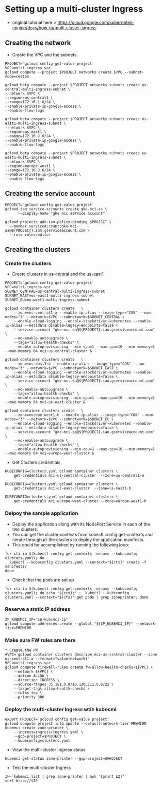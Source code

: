 # Setting up a multi-cluster Ingress
* original tutorial here > https://cloud.google.com/kubernetes-engine/docs/how-to/multi-cluster-ingress

## Creating the network
* Create the VPC and the subnets
```
PROJECT=`gcloud config get-value project`
VPC=multi-ingress-vpc 
gcloud compute --project $PROJECT networks create $VPC --subnet-mode=custom

gcloud beta compute --project $PROJECT networks subnets create us-central-multi-ingress-subnet \
--network $VPC \
--region=us-central1 \
--range=172.16.1.0/24 \
--enable-private-ip-google-access \
--enable-flow-logs

gcloud beta compute --project $PROJECT networks subnets create us-east1-multi-ingress-subnet \
--network $VPC \
--region=us-east1 \
--range=172.16.2.0/24 \
--enable-private-ip-google-access \
--enable-flow-logs

gcloud beta compute --project $PROJECT networks subnets create eu-west1-multi-ingress-subnet \
--network $VPC \
--region=europe-west1 \
--range=172.16.3.0/24 \
--enable-private-ip-google-access \
--enable-flow-logs

```
## Creating the service account
```
PROJECT=`gcloud config get-value project`
gcloud iam service-accounts create gke-mci-sa \
      --display-name "gke mci service account"

gcloud projects add-iam-policy-binding $PROJECT \
  --member serviceAccount:gke-mci-sa@${PROJECT}.iam.gserviceaccount.com \
  --role roles/editor
```

## Creating the clusters

### Create the clusters

* Create clusters in us-central and the us-east1 
```
PROJECT=`gcloud config get-value project`
VPC=multi-ingress-vpc 
SUBNET_CENTRAL=us-central-multi-ingress-subnet
SUBNET_EAST=us-east1-multi-ingress-subnet
SUBNET_EU=eu-west1-multi-ingress-subnet

gcloud container clusters create   \
    --zone=us-central1-a --enable-ip-alias --image-type="COS" --num-nodes="3" --network=$VPC --subnetwork=$SUBNET_CENTRAL \
    --enable-cloud-logging --enable-stackdriver-kubernetes --enable-ip-alias --metadata disable-legacy-endpoints=false \
    --service-account "gke-mci-sa@${PROJECT}.iam.gserviceaccount.com"  \
    --no-enable-autoupgrade \
    --tags="allow-health-checks" \
    --enable-autoprovisioning --min-cpu=1 --max-cpu=16 --min-memory=1 --max-memory 64 mci-us-central-cluster &

gcloud container clusters create   \
    --zone=us-east1-b --enable-ip-alias --image-type="COS" --num-nodes="3" --network=$VPC --subnetwork=$SUBNET_EAST \
    --enable-cloud-logging --enable-stackdriver-kubernetes --enable-ip-alias --metadata disable-legacy-endpoints=false \
    --service-account "gke-mci-sa@${PROJECT}.iam.gserviceaccount.com"  \
    --no-enable-autoupgrade \
    --tags="allow-health-checks" \
    --enable-autoprovisioning --min-cpu=1 --max-cpu=16 --min-memory=1 --max-memory 64 mci-us-east-cluster &

gcloud container clusters create   \
    --zone=europe-west1-b --enable-ip-alias --image-type="COS" --num-nodes="3" --network=$VPC --subnetwork=$SUBNET_EU \
    --enable-cloud-logging --enable-stackdriver-kubernetes --enable-ip-alias --metadata disable-legacy-endpoints=false \
    --service-account "gke-mci-sa@${PROJECT}.iam.gserviceaccount.com"  \
    --no-enable-autoupgrade \
    --tags="allow-health-checks" \
    --enable-autoprovisioning --min-cpu=1 --max-cpu=16 --min-memory=1 --max-memory 64 mci-europe-west-cluster &
```
* Get Clusters credentials
```
KUBECONFIG=clusters.yaml gcloud container clusters \
    get-credentials mci-us-central-cluster  --zone=us-central1-a

KUBECONFIG=clusters.yaml gcloud container clusters \
    get-credentials mci-us-east-cluster  --zone=us-east1-b

KUBECONFIG=clusters.yaml gcloud container clusters \
    get-credentials mci-europe-west-cluster --zone=europe-west1-b
```

### Delpoy the sample application
* Deploy the application along with its NodePort Service in each of the two clusters. 
* You can get the cluster contexts from kubectl config get-contexts and iterate through all the clusters to deploy the application manifests. 
* This could be accomplished by running the following loop:
```
for ctx in $(kubectl config get-contexts -o=name --kubeconfig clusters.yaml); do
  kubectl --kubeconfig clusters.yaml --context="${ctx}" create -f manifests/
done
```
* Check that the pods are set up
```
for ctx in $(kubectl config get-contexts -o=name --kubeconfig clusters.yaml); do echo "${ctx}:" ;  kubectl --kubeconfig clusters.yaml --context="${ctx}" get pods | grep zoneprinter; done
```

### Reserve a static IP address
```
ZP_KUBEMCI_IP="zp-kubemci-ip"
gcloud compute addresses create --global "${ZP_KUBEMCI_IP}" --network-tier=PREMIUM
```

### Make sure FW rules are there
```
* Create the FW
#VPC=`gcloud container clusters describe mci-us-central-cluster --zone us-central1-a --format="value(network)" `
VPC=multi-ingress-vpc
gcloud compute firewall-rules create fw-allow-health-checks-${VPC} \
    --network ${VPC} \
    --action ALLOW \
    --direction INGRESS \
    --source-ranges 35.191.0.0/16,130.211.0.0/22 \
    --target-tags allow-health-checks \
    --rules tcp \
    --priority 300
```

### Deploy the multi-cluster Ingress wtih kubecmi
```
export PROJECT=`gcloud config get-value project`
gcloud compute project-info update --default-network-tier PREMIUM
kubemci create zone-printer \
    --ingress=ingress/ingress.yaml \
    --gcp-project=$PROJECT \
    --kubeconfig=clusters.yaml
```

* View the multi-cluster Ingress status
```
kubemci get-status zone-printer --gcp-project=$PROJECT
```

* Test the multi-cluster Ingress
```
IP=`kubemci list | grep zone-printer | awk '{print $2}'`
curl http://$IP 
```


